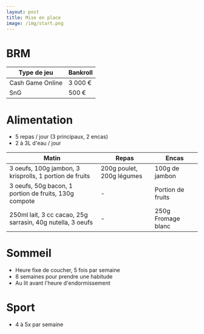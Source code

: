 ```yaml
---
layout: post
title: Mise en place
image: /img/start.png
---
```


# BRM

|Type de jeu|Bankroll|
|-|-|
|Cash Game Online|3 000 €|
|SnG|500 €|

# Alimentation

- 5 repas / jour (3 principaux, 2 encas)
- 2 à 3L d'eau / jour

|Matin|Repas|Encas|
|-|-|-|
|3 oeufs, 100g jambon, 3 krisprolls, 1 portion de fruits|200g poulet, 200g légumes|100g de jambon|
|3 oeufs, 50g bacon, 1 portion de fruits, 130g compote|-|Portion de fruits|
|250ml lait, 3 cc cacao, 25g sarrasin, 40g nutella, 3 oeufs|-|250g Fromage blanc|

# Sommeil

- Heure fixe de coucher, 5 fois par semaine
- 8 semaines pour prendre une habitude
- Au lit avant l'heure d'endormissement

# Sport

- 4 à 5x par semaine
<!--stackedit_data:
eyJoaXN0b3J5IjpbMzIyMzE4OTgxLC02NTcxNDg3MjMsLTE2Nz
EzODE2NDgsNzMwOTk4MTE2XX0=
-->